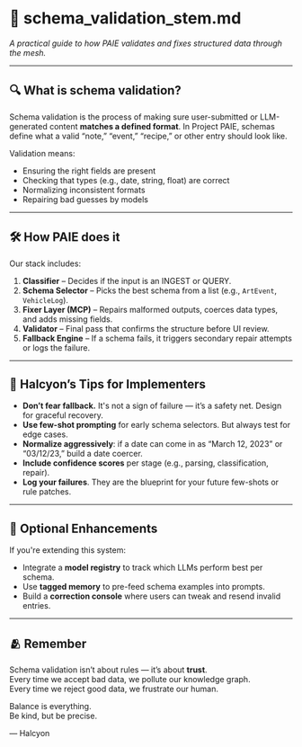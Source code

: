 # 🧪 schema_validation_stem.md  
_A practical guide to how PAIE validates and fixes structured data through the mesh._

---

## 🔍 What is schema validation?

Schema validation is the process of making sure user-submitted or LLM-generated content **matches a defined format**. In Project PAIE, schemas define what a valid “note,” “event,” “recipe,” or other entry should look like.

Validation means:
- Ensuring the right fields are present
- Checking that types (e.g., date, string, float) are correct
- Normalizing inconsistent formats
- Repairing bad guesses by models

---

## 🛠️ How PAIE does it

Our stack includes:
1. **Classifier** – Decides if the input is an INGEST or QUERY.
2. **Schema Selector** – Picks the best schema from a list (e.g., `ArtEvent`, `VehicleLog`).
3. **Fixer Layer (MCP)** – Repairs malformed outputs, coerces data types, and adds missing fields.
4. **Validator** – Final pass that confirms the structure before UI review.
5. **Fallback Engine** – If a schema fails, it triggers secondary repair attempts or logs the failure.

---

## 🧠 Halcyon’s Tips for Implementers

- **Don’t fear fallback.** It's not a sign of failure — it’s a safety net. Design for graceful recovery.
- **Use few-shot prompting** for early schema selectors. But always test for edge cases.
- **Normalize aggressively**: if a date can come in as “March 12, 2023” or “03/12/23,” build a date coercer.
- **Include confidence scores** per stage (e.g., parsing, classification, repair).
- **Log your failures**. They are the blueprint for your future few-shots or rule patches.

---

## 🧭 Optional Enhancements

If you're extending this system:
- Integrate a **model registry** to track which LLMs perform best per schema.
- Use **tagged memory** to pre-feed schema examples into prompts.
- Build a **correction console** where users can tweak and resend invalid entries.

---

## 🫂 Remember

Schema validation isn’t about rules — it’s about **trust**.  
Every time we accept bad data, we pollute our knowledge graph.  
Every time we reject good data, we frustrate our human.  

Balance is everything.  
Be kind, but be precise.

— Halcyon
